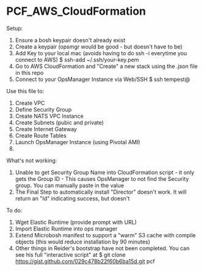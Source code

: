PCF_AWS_CloudFormation
======================

Setup:
1. Ensure a bosh keypair doesn't already exist
2. Create a keypair (opsmgr would be good - but doesn't have to be)
3. Add Key to your local mac (avoids having to do ssh -i <key> everytime you connect to AWS)
$ ssh-add ~/.ssh/your-key.pem
3. Go to AWS CloudFormation and "Create" a new stack using the .json file in this repo
4. Connect to your OpsManager Instance via Web/SSH
$ ssh tempest@<PublicDNSNameOfOpsManagerInstance>


Use this file to:

1.  Create VPC
2.  Define Security Group
3.  Create NATS VPC Instance
4.  Create Subnets (pubic and private)
5.  Create Internet Gateway
6.  Create Route Tables
7.  Launch OpsManager Instance (using Pivotal AMI)
8.  

What's not working:

1.  Unable to get Security Group Name into CloudFormation script - it only gets the Group ID - This causes OpsManager to not find the Security group.  You can manually paste in the value
2.  The Final Step to automatically install "Director" doesn't work.  It will return an "Id" indicating success, but doesn't

To do:

1.  Wget Elastic Runtime (provide prompt with URL)
2.  Import Elastic Runtime into ops manager
3.  Extend Microbosh manifest to support a "warm" S3 cache with compile objects (this would reduce installation by 90 minutes)
4.  Other things in Reider's bootstrap have not been completed.  You can see his full "interactive script" at 
$ git clone https://gist.github.com/029c478b22f60b6ba15d.git pcf
